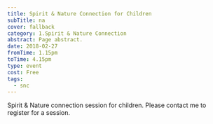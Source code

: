 ```yaml
---
title: Spirit & Nature Connection for Children
subTitle: na
cover: fallback
category: 1.Spirit & Nature Connection
abstract: Page abstract.
date: 2018-02-27
fromTime: 1.15pm
toTime: 4.15pm
type: event
cost: Free
tags:
  - snc
---
```


Spirit & Nature connection session for children. Please contact me to register for a session.

